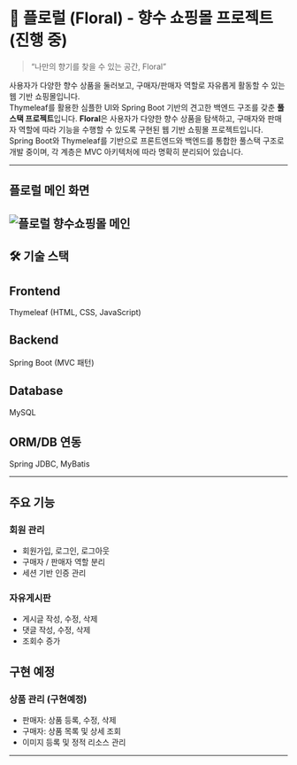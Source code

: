 # 🌸 플로럴 (Floral) - 향수 쇼핑몰 프로젝트 (진행 중)

> “나만의 향기를 찾을 수 있는 공간, Floral”

 사용자가 다양한 향수 상품을 둘러보고, 구매자/판매자 역할로 자유롭게 활동할 수 있는 웹 기반 쇼핑몰입니다.  
Thymeleaf를 활용한 심플한 UI와 Spring Boot 기반의 견고한 백엔드 구조를 갖춘 **풀스택 프로젝트**입니다.
**Floral**은 사용자가 다양한 향수 상품을 탐색하고, 구매자와 판매자 역할에 따라 기능을 수행할 수 있도록 구현된 웹 기반 쇼핑몰 프로젝트입니다.
Spring Boot와 Thymeleaf를 기반으로 프론트엔드와 백엔드를 통합한 풀스택 구조로 개발 중이며, 각 계층은 MVC 아키텍처에 따라 명확히 분리되어 있습니다.

---
## 플로럴 메인 화면
![플로럴 향수쇼핑몰 메인](https://github.com/user-attachments/assets/a35e1ad5-0c65-46ba-ba2d-743ceaa901c1)
---

## 🛠️ 기술 스택
## Frontend    
Thymeleaf (HTML, CSS, JavaScript)   
## Backend     
Spring Boot (MVC 패턴)               
## Database    
MySQL                               
## ORM/DB 연동  
Spring JDBC, MyBatis                

---

## 주요 기능

### 회원 관리
- 회원가입, 로그인, 로그아웃
- 구매자 / 판매자 역할 분리
- 세션 기반 인증 관리

### 자유게시판
- 게시글 작성, 수정, 삭제
- 댓글 작성, 수정, 삭제
- 조회수 증가

  
## 구현 예정

### 상품 관리 (구현예정)
- 판매자: 상품 등록, 수정, 삭제
- 구매자: 상품 목록 및 상세 조회
- 이미지 등록 및 정적 리소스 관리
  
---
